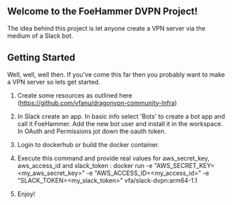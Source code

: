 ## Welcome to the FoeHammer DVPN Project! ##

The idea behind this project is let anyone create a VPN server via the medium of a Slack bot.

## Getting Started ##
Well, well, well then. If you've come this far then you probably want to make a VPN server so lets get started. 

1) Create some resources as outlined here (https://github.com/vfanu/dragonvpn-community-Infra)

2) In Slack create an app. In basic info select 'Bots' to create a bot app and call it FoeHammer. Add the new bot user and install 
it in the workspace. In OAuth and Permissions jot down the oauth token.

3) Login to dockerhub or build the docker container.

3) Execute this command and provide real values for aws_secret_key, aws_access_id and slack_token : 
docker run -e "AWS_SECRET_KEY=<my_aws_secret_key>" -e "AWS_ACCESS_ID=<my_access_id>" -e "SLACK_TOKEN=<my_slack_token>" vfa/slack-dvpn:arm64-1.1

4) Enjoy!
